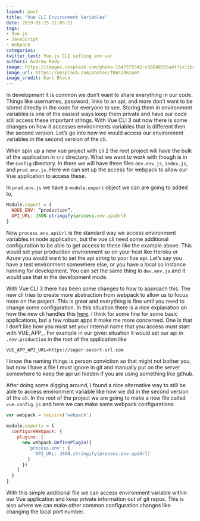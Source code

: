 ```yaml
---
layout: post
title: "Vue CLI Environment Variables"
date: 2019-01-25 11:05:21
tags:
- Vue.js
- JavaScript
- Webpack
categories:
twitter_text: Vue.js CLI setting env var
authors: Andrew Rady
image: https://images.unsplash.com/photo-1547575542-c56648365a4f?ixlib=rb-1.2.1&ixid=eyJhcHBfaWQiOjEyMDd9&auto=format&fit=crop&w=1350&q=80
image_url: https://unsplash.com/photos/f8WsJd6zpBY
image_credit: Karl Block
---
```


In development it is common we don’t want to share everything in our code. Things like usernames, password, links to an api, and more don’t want to be stored directly in the code for everyone to see. Storing them in environment variables is one of the easiest ways keep them private and have our code still access these important strings. With Vue CLI 3 out now there is some changes on how it accesses environments variables that is different then the second version. Let’s go into how we would access our environment variables in the second version of the cli.

When spin up a new vue project with cli 2 the root project will have the bulk of the application in `src` directory. What we want to work with though is in the `Config` directory. In there we will have three files `dev.env.js`, `index.js`, and `prod.env.js`. Here we can set up the access for webpack to allow our Vue application to access these. 

In `prod.env.js` we have a `module.export` object we can are going to added to,

```javascript
Module.export = {
  NODE_ENV: “production”,
  API_URL: JSON.stringify(process.env.apiUrl)
}
```

Now `process.env.apiUrl` is the standard way we access environment variables in node application, but the vue cli need some additional configuration to be able to get access to these like the example above. This would set your production environment so on your host like Heroku or Azure you would want to set the api string to your live api. Let’s say you have a test environment somewhere else, or you have a local so instance running for development. You can set the same thing in `dev.env.js` and it would use that in the development mode. 

With Vue CLI 3 there has been some changes to how to approach this. The new cli tries to create more abstraction from webpack to allow us to focus more on the project. This is great and everything is fine until you need to change some configuration. In this situation there is a nice explanation on how the new cli handles this [here]( https://cli.vuejs.org/guide/mode-and-env.html). I think for some fine for some basic applications, but a few robust apps it make me more concerned. One is that I don’t like how you must set your internal name that you access must start with VUE_APP_. For example in our given situation it would set our api in `.env.production` in the root of the application like

```
VUE_APP_API_URL=https://super-secert-url.com
```

I know the naming things is person conviction so that might not bother you, but now I have a file I must ignore in git and manually put on the server somewhere to keep the api url hidden if you are using something like github.  

After doing some digging around, I found a nice alternative way to still be able to access environment variable like how we did in the second version of the cli. In the root of the project we are going to make a new file called `vue.config.js` and here we can make some webpack configurations.

```javascript
var webpack = require('webpack')
	
module.exports = {
  configureWebpack: {
    plugins: [
      new webpack.DefinePlugin({
        'process.env': {
          'API_URL: JSON.stringify(process.env.apiUrl)
        }
      })
    ]
  }
}

```

With this simple additional file we can access environment variable within our Vue application and keep private information out of git repos. This is also where we can make other common configuration changes like changing the local port number.
